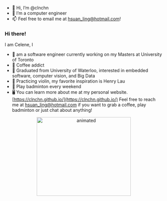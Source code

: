 - 👋 Hi, I’m @clnchn
- 🌱 I’m a computer engineer
- 📫 Feel free to email me at hsuan_ling@hotmail.com!


### Hi there! 


I am Celene, I

- 🌱 am a software engineer currently working on my Masters at University of Toronto 
- 🍵 Coffee addict
- 🐳 Graduated from University of Waterloo, interested in embedded software, computer vision, and Big Data
- 🎵 Practicing violin, my favorite inspiration is Henry Lau
- 🏸 Play badminton every weekend
- 🖥 You can learn more about me at my personal website. [https://clnchn.github.io/](https://clnchn.github.io/)
Feel free to reach me at [hsuan_ling@hotmail.com](hsuan_ling@hotmail.com) if you want to grab a coffee, play badminton or just chat about anything! 
<p align="center"><img src=https://media.giphy.com/media/vFKqnCdLPNOKc/giphy.gif alt="animated" width="300" height="250"/> </p>


<!---
hl5chen/hl5chen is a ✨ special ✨ repository because its `README.md` (this file) appears on your GitHub profile.
You can click the Preview link to take a look at your changes.
--->
